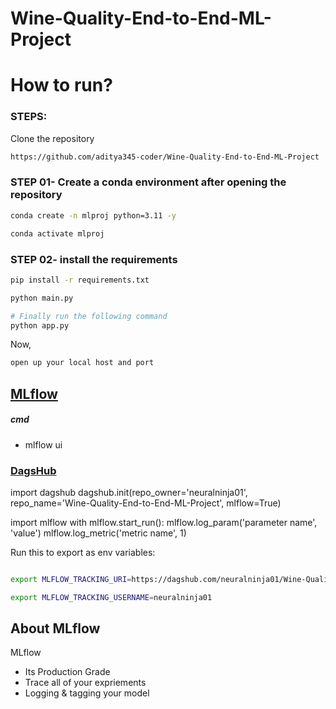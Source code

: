 # Wine-Quality-End-to-End-ML-Project


# How to run?
### STEPS:

Clone the repository

```bash
https://github.com/aditya345-coder/Wine-Quality-End-to-End-ML-Project
```
### STEP 01- Create a conda environment after opening the repository

```bash
conda create -n mlproj python=3.11 -y
```

```bash
conda activate mlproj
```


### STEP 02- install the requirements
```bash
pip install -r requirements.txt
```

```bash
python main.py
```

```bash
# Finally run the following command
python app.py
```

Now,
```bash
open up your local host and port
```



## [MLflow](https://mlflow.org/docs/latest/index.html)


##### cmd
- mlflow ui

### [DagsHub](https://dagshub.com/)

import dagshub
dagshub.init(repo_owner='neuralninja01', repo_name='Wine-Quality-End-to-End-ML-Project', mlflow=True)

import mlflow
with mlflow.start_run():
  mlflow.log_param('parameter name', 'value')
  mlflow.log_metric('metric name', 1)

Run this to export as env variables:

```bash

export MLFLOW_TRACKING_URI=https://dagshub.com/neuralninja01/Wine-Quality-End-to-End-ML-Project.mlflow

export MLFLOW_TRACKING_USERNAME=neuralninja01
```

## About MLflow 
MLflow

 - Its Production Grade
 - Trace all of your expriements
 - Logging & tagging your model


